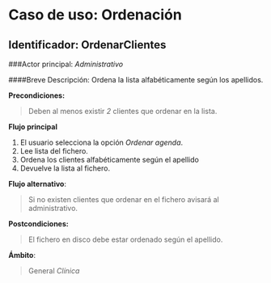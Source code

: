 Caso de uso: Ordenación
=======================

Identificador: OrdenarClientes
------------------------------

###Actor principal: *Administrativo*

####Breve Descripción: Ordena la lista alfabéticamente según los apellidos.

**Precondiciones:**
>Deben al menos existir _2_ clientes que ordenar en la lista.

**Flujo principal**

1.  El usuario selecciona la opción _Ordenar agenda_.
2.  Lee lista del fichero.
3.  Ordena los clientes alfabéticamente según el apellido
4.  Devuelve la lista al fichero.


**Flujo alternativo**:
>Si no existen clientes que ordenar en el fichero avisará al administrativo.

**Postcondiciones:**
>El fichero en disco debe estar ordenado según el apellido.

**Ámbito**:
>General *Clínica*
